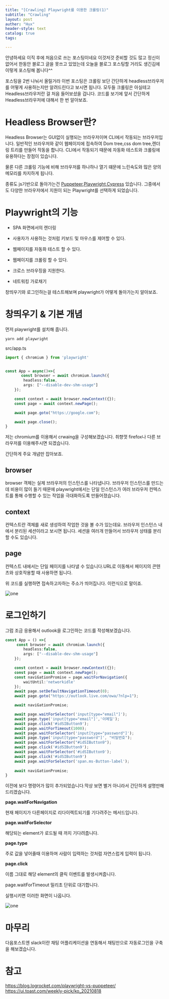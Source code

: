 ```yaml
---
title: "[Crawling] Playwright를 이용한 크롤링(1)"
subtitle: "Crawling"
layout: post
auther: "Hux"
header-style: text
catalog: true
tags:

---
```


안녕하세요 이직 후에 처음으로 쓰는 포스팅이네요
이것저것 준비할 것도 많고 정신이 없어서 한동안 블로그 글을 못쓰고 있었는데 오늘을 블로그 포스팅할 거리도 생긴김에 이렇게 포스팅해 봅니다^^

포스팅을 2번 나눠서 올릴거라 이번 포스팅은 크롤링 보단 간단하게 headless브라우저를 어떻게 사용하는지만 알려드린다고 보시면 됩니다. 모두들 크롤링은 아실테고 Headless브라우저란 걸 처음 들어보셨을 겁니다. 코드를 보기에 앞서 간단하게 Headless브라우저에 대해서 한 번 알아보죠.


Headless Browser란?
===
Headless Browser는 GUI없이 실행되는 브라우저이며 CLI에서 작동되는 브라우저입니다.
일반적인 브라우저와 같이 웹페이지에 접속하여 Dom tree,css dom tree,렌더링 트리를 만들어 작동을 합니다.
CLI에서 작동되기 때문에 자동화 테스트와 크롤링에 유용하다는 장점이 있습니다.

물론 다른 크롤링 기능에 비해 브라우저를 하나하나 열기 떄문에 느린속도와 많은 양의 메모리를 차지하게 됩니다.

종류도 js기반으로 돌아가는건 [Puppeteer](https://pptr.dev/),[Playwright](https://playwright.dev/),[Cypress](https://www.cypress.io/) 있습니다.
그중에서도 다양한 브라우저에서 지원이 되는 Playwright를 선택하게 되었습니다.


Playwright의 기능
===
* SPA 화면에서의 렌더링

* 사용자가 사용하는 것처럼 키보드 및 마우스를 제어할 수 있다.

* 웹페이지를 자동화 테스트 할 수 있다.

* 웹페이지를 크롤링 할 수 있다.

* 크로스 브라우징을 지원한다.

* 네트워킹 가로채기


창띄우기와 로그인하는걸 테스트해보며 playwright가 어떻게 돌아가는지 알아보죠.

창띄우기 & 기본 개념
===
먼저 playwright를 설치해 줍니다.
```
yarn add playwright
```

src/app.ts
```ts
import { chromium } from 'playwright'


const App = async()=>{
       const browser = await chromium.launch({
        headless:false,
        args: ["--disable-dev-shm-usage"]
    });

    const context = await browser.newContext({});
    const page = await context.newPage();

    await page.goto("https://google.com");

    await page.close();
}
```
저는 chromium를 이용해서 crwaing을 구성해보겠습니다. 취향껏 firefox나 다른 브라우저를 이용해주시면 되겠습니다.

간단하게 주요 개념만 잡아보죠.

## browser

browser 객체는 실제 브라우저의 인스턴스를 나타냅니다.
브라우저 인스턴스를 만드는 데 비용이 많이 들기 때문에 playwright에서는 단일 인스턴스가 여러 브라우저 컨텍스트를 통해 수행할 수 있는 작업을 극대화하도록 만들어졌습니다.

## context

컨텍스트란 객체를 새로 생성하여 작업한 것을 볼 수가 있는데요. 브라우저 인스턴스 내에서 분리된 세션이라고 보시면 됩니다. 세션을 여러개 만들어서 브라우저 상태를 분리할 수도 있습니다.

## page

컨텍스트 내에서는 단일 페이지를 나타낼 수 있습니다.URL로 이동해서 페이지의 콘텐츠와 상호작용할 때 사용하면 됩니다.

 
 위 코드를 실행하면 접속하고자하는 주소가 띄어집니다.
 이런식으로 말이죠.

![one]({{site.url}}/img/crawing/0922_1.gif)


로그인하기
===
그럼 조금 응용해서 outlook을 로그인하는 코드를 작성해보겠습니다.

```ts
const App = () =>{
     const browser = await chromium.launch({
        headless:false,
        args: ["--disable-dev-shm-usage"]
    });

    const context = await browser.newContext({});
    const page = await context.newPage();
    const naviGationPromise = page.waitForNavigation({
        waitUntil:'networkidle'
    });
    await page.setDefaultNavigationTimeout(0);
    await page.goto("https://outlook.live.com/owa/?nlp=1");

    await naviGationPromise;

    await page.waitForSelector('input[type="email"]');
    await page.type('input[type="email"]','이메일');
    await page.click('#idSIButton9');
    await page.waitForTimeout(1000);
    await page.waitForSelector('input[type="password"]');
    await page.type('input[type="password"]', "비밀번호");
    await page.waitForSelector("#idSIButton9");
    await page.click('#idSIButton9');
    await page.waitForSelector('#idSIButton9');
    await page.click('#idSIButton9')
    await page.waitForSelector('span.ms-Button-label');
    
    await naviGationPromise;
}

```

이전에 보다 명령어가 많이 추가되었습니다.막상 보면 별거 아니라서 간단하게 설명만해드리겠습니다.

**page.waitForNavigation**

현재 페이지가 다른페이지로 리다이렉트되기를 기다려주는 메서드입니다.

**page.waitForSelector**

해당되는 element가 로드될 때 까지 기다려줍니다.

**page.type**

주로 값을 넣어줄때 이용하며 사람이 입력하는 것처럼 자연스럽게 입력이 됩니다.

**page.click**

이름 그대로 해당 element의 클릭 이벤트를 발생시켜줍니다.

page.waitForTimeout
밀리초 단위로 대기합니다.

실행시키면 이러한 화면이 나옵니다.

![one]({{site.url}}/img/crawing/0922_2.gif)


마무리
===

다음포스트엔 slack이란 채팅 어플리케이션을 연동해서 채팅만으로 자동로그인을 구축을 해보겠습니다.



참고
===
https://blog.logrocket.com/playwright-vs-puppeteer/
https://ui.toast.com/weekly-pick/ko_20210818